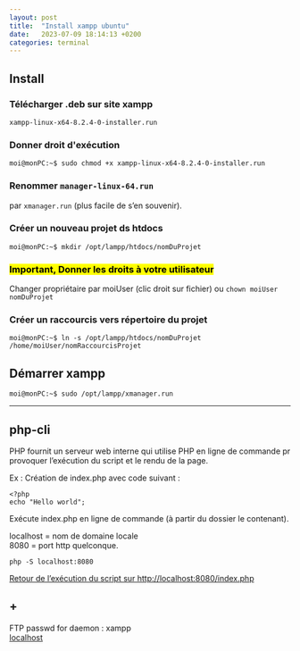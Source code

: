 ```yaml
---
layout: post
title:  "Install xampp ubuntu"
date:   2023-07-09 18:14:13 +0200
categories: terminal
---
```


## Install

### Télécharger .deb sur site xampp

`xampp-linux-x64-8.2.4-0-installer.run`

### Donner droit d'exécution

```console
moi@monPC:~$ sudo chmod +x xampp-linux-x64-8.2.4-0-installer.run
```

### Renommer `manager-linux-64.run`
par `xmanager.run` (plus facile de s’en souvenir).

### Créer un nouveau projet ds htdocs

```console
moi@monPC:~$ mkdir /opt/lampp/htdocs/nomDuProjet
```

### <mark>Important, Donner les droits à votre utilisateur</mark>

Changer propriétaire par moiUser (clic droit sur fichier) ou `chown moiUser nomDuProjet`

### Créer un raccourcis vers répertoire du projet

```console
moi@monPC:~$ ln -s /opt/lampp/htdocs/nomDuProjet /home/moiUser/nomRaccourcisProjet
```

## Démarrer xampp

```console
moi@monPC:~$ sudo /opt/lampp/xmanager.run
```

---

## php-cli

PHP fournit un serveur web interne qui utilise PHP en ligne de commande pr provoquer l’exécution du script et le rendu de la page.

Ex : Création de index.php avec code suivant : 
```
<?php
echo "Hello world";
```

Exécute index.php en ligne de commande (à partir du dossier le contenant).

localhost = nom de domaine locale  
8080 = port http quelconque.

`php -S localhost:8080`

[Retour de l’exécution du script sur http://localhost:8080/index.php](http://localhost:8080/index.php)

## +

FTP passwd for daemon : xampp  
[localhost](http://localhost)
